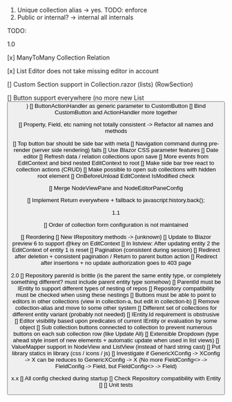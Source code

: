 1. Unique collection alias -> yes. TODO: enforce
2. Public or internal? -> internal all internals 

TODO:

1.0

[x] ManyToMany Collection Relation

[x] List Editor does not take missing editor in account

[] Custom Section support in Collection.razor (lists) (RowSection)

[] Button support everywhere (no more new List<Button>)
    [] ButtonActionHandler as generic parameter to CustomButton
    [] Bind CustomButton and ActionHandler more together

[] Property, Field, etc naming not totally consistent -> Refactor all names and methods

[] Top button bar should be side bar with meta
[] Navigation command during pre-render (server side rendering) fails
[] Use Blazor CSS parameter features
[] Date editor
[] Refresh data / relation collections upon save
    [] More events from EditContext and bind nested EditContext to root
    [] Make side bar tree react to collection actions (CRUD)
        [] Make possible to open sub collections with hidden root element
    [] OnBeforeUnload EditContext IsModified check

[] Merge NodeViewPane and NodeEditorPaneConfig

[] Implement Return everywhere + fallback to javascript:history.back();

1.1

[] Order of collection form configuration is not maintained

[] Reordering
    [] New IRepository methods
        -> {unknown}
    [] Update to Blazor preview 6 to support @key on EditContext
        [] In listview: After updating entity 2 the EditContext of entity 1 is reset
    [] Pagination (consistent during session)
        [] Redirect after deletion + consistent pagination / Return to parent button action
        [] Redirect after insertions + no update authorization goes to 403 page

2.0
[] Repository parenId is brittle (is the parent the same entity type, or completely something different? must include parent entity type somehow)
    [] ParentId must be IEntity to support different types of nesting of repos
    [] Repository compatibility must be checked when using these nestings
    [] Buttons must be able to point to editors in other collections (view in collection-a, but edit in collection-b)
    [] Remove collection-alias and move to some other system
[] Different set of collections for different entity variant (probably not needed)
[] IEntity.Id requirement is obstrusive
[] Editor visibility based upon predicates of current IEntity or evaluation by some object
[] Sub collection buttons connected to collection to prevent numerous buttons on each sub collection row (like Update All)
[] Extensible Dropdown (type ahead style insert of new elements + automatic update when used in list views)
[] ValueMapper support in NodeView and ListView (instead of hard string cast)
[] Put library statics in library (css / icons / js)
[] Investigate if GenericXConfig -> XConfig -> X can be reduces to GenericXConfig -> X (No more FieldConfig<> -> FieldConfig -> Field, but FieldConfig<> -> Field)

x.x
[] All config checked during startup
    [] Check Repository compatibility with Entity
    []
[] Unit tests